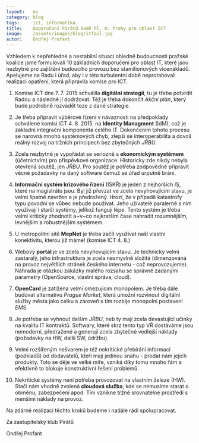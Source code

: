 ```yaml
---
layout:   eu
category: blog
tags:     ict, informatika
title:    Doporučení Pirátů Radě hl. m. Prahy pro oblast ICT
image:    /assets/images/blog/itfail.jpg 
autor:    Ondřej Profant
---
```



Vzhledem k nepřehledné a nestabilní situaci ohledně budoucnosti pražské koalice jsme formulovali 10 základních doporučení pro oblast IT, které jsou nezbytné pro zajištění budoucího provozu bez stamilionových vícenákladů. Apelujeme na Radu i úřad, aby i v této turbulentní době neprotahovali realizaci opatření, která připravila komise pro ICT.

1. Komise ICT dne 7. 7. 2015 schválila **digitální strategii**, tu je třeba potvrdit Radou a následně jí dodržovat. Též je třeba dokončit *Akční plán*, který bude podrobně rozvádět teze z dané strategie.

2. Je třeba připravit výběrové řízení v návaznosti na předpoklady schválené komisi ICT 4. 8. 2015. na **Identity Managment** (IdM), což je základní integrační komponenta celého IT. Dokončením tohoto procesu se narovná mnoho systémových chyb, zlepší se interoperabilita a dovolí reálný rozvoj na tržních principech bez zbytečných *JŘBU*.

3. Zcela nezbytné je vypořádat se seriozně s **ekonomickým systémem** (účetnictvím) pro příspěvkové organizace. Historicky zde nikdy nebyla otevřená soutěž, jen *JŘBU*. Pro soutěž je potřeba zodpovědně připravit věcné požadavky na daný software čemuž se úřad urputně brání.

4. **Informační systém krizového řízení** (ISKŘ) je jeden z nejhorších IS, které na magistrátu jsou. Byl již převzat ve zcela nevyhovujícím stavu, je velmi špatně navržen a je předražený. Hrozí, že v případě katastrofy typu povodní se vůbec nebude používat. Jeho uživatelé paralerně s ním využívají i starší systémy, jelikož fungují lépe. Tento systém je třeba velmi kriticky zhodnotit a~v~co nejkratším čase nahradit rozumnějším, levnějším a robustnějším systémem.

5. U metropolitní sítě **MepNet** je třeba začít využívat naší vlastní konektivitu, kterou již máme! (komise ICT 4. 8.) 

6. Webový **portál** je ve zcela nevyhovujícím stavu. Je technicky velmi zastaralý, jeho infrastruktura je zcela nesmyslně složitá (dimenzovaná na provoz největších stránek českého internetu - což neprovozujeme). Náhrada je otázkou zakázky malého rozsahu se správně zadanými parametry (OpenSource, vlastní správa, cloud).

7. **OpenCard** je zatížena velmi omezujícím monopolem. Je třeba dále budovat alternativu *Prague Market*, která umožní rozvinout digitální služby města jako celku a zároveň s tím rozbije monopolní postavení *EMS*.

8. Je potřeba se vyhnout dalším *JŘBU*, neb ty mají zcela devastující učinky na kvalitu IT kontraktů. Softwary, které skrz tento typ VŘ dostáváme jsou nemoderní, předražené a generují zcela zbytečné vedlejší náklady (požadavky na HW, další SW, údržbu). 

9. Velmi rozšířeným nešvarem je též nekritické přebírání informací (podkladů) od dodavatelů, kteří mají jedinou snahu - prodat nám jejich produkty. Toto se děje ve velké míře, vzniká díky tomu mnoho fám a efektivně to blokuje konstruktivní řešení problemů.

10. Nekritické systémy není potřeba provozovat na vlastním železe (HW). Stačí nám vhodně zvolená **cloudová služba**, kde se nemusíme starat o obměnu, zabezpečení apod. Tím vznikne tržně srovnatelné prostředí s menšími náklady na provoz.

Na zdárné realizaci těchto kroků budeme i nadále rádi spolupracovat.
  


Za zastupitelský klub Pirátů

Ondřej Profant
